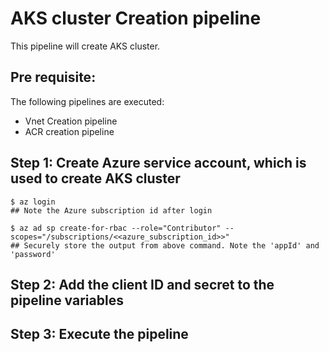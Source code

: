 # AKS cluster Creation pipeline

This pipeline will create AKS cluster. 
## Pre requisite:
The following pipelines are executed:
- Vnet Creation pipeline
- ACR creation pipeline



## Step 1: Create Azure service account, which is used to create AKS cluster
```
$ az login
## Note the Azure subscription id after login

$ az ad sp create-for-rbac --role="Contributor" --scopes="/subscriptions/<<azure_subscription_id>>"
## Securely store the output from above command. Note the 'appId' and 'password'
```

## Step 2: Add the client ID and secret to the pipeline variables

## Step 3: Execute the pipeline

 